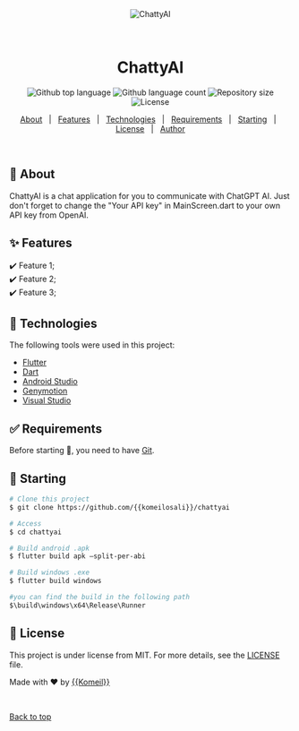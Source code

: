 <div align="center" id="top"> 
  <img src="./.github/app.gif" alt="ChattyAI" />

  &#xa0;

  <!-- <a href="https://chattyai.netlify.app">Demo</a> -->
</div>

<h1 align="center">ChattyAI</h1>

<p align="center">
  <img alt="Github top language" src="https://img.shields.io/github/languages/top/{{komeilosali}}/chattyai?color=56BEB8">

  <img alt="Github language count" src="https://img.shields.io/github/languages/count/{{komeilosali}}/chattyai?color=56BEB8">

  <img alt="Repository size" src="https://img.shields.io/github/repo-size/{{komeilosali}}/chattyai?color=56BEB8">

  <img alt="License" src="https://img.shields.io/github/license/{{komeilosali}}/chattyai?color=56BEB8">

  <!-- <img alt="Github issues" src="https://img.shields.io/github/issues/{{komeilosali}}/chattyai?color=56BEB8" /> -->

  <!-- <img alt="Github forks" src="https://img.shields.io/github/forks/{{komeilosali}}/chattyai?color=56BEB8" /> -->

  <!-- <img alt="Github stars" src="https://img.shields.io/github/stars/{{komeilosali}}/chattyai?color=56BEB8" /> -->
</p>

<!-- Status -->

<!-- <h4 align="center"> 
	🚧  ChattyAI 🚀 Under construction...  🚧
</h4> 

<hr> -->

<p align="center">
  <a href="#dart-about">About</a> &#xa0; | &#xa0; 
  <a href="#sparkles-features">Features</a> &#xa0; | &#xa0;
  <a href="#rocket-technologies">Technologies</a> &#xa0; | &#xa0;
  <a href="#white_check_mark-requirements">Requirements</a> &#xa0; | &#xa0;
  <a href="#checkered_flag-starting">Starting</a> &#xa0; | &#xa0;
  <a href="#memo-license">License</a> &#xa0; | &#xa0;
  <a href="https://github.com/{{komeilosali}}" target="_blank">Author</a>
</p>

<br>

## :dart: About ##

ChattyAI is a chat application for you to communicate with ChatGPT AI. Just don't forget to change the "Your API key" in MainScreen.dart to your own API key from OpenAI.

## :sparkles: Features ##

:heavy_check_mark: Feature 1;\
:heavy_check_mark: Feature 2;\
:heavy_check_mark: Feature 3;

## :rocket: Technologies ##

The following tools were used in this project:

- [Flutter](https://flutter.dev/)
- [Dart](https://dart.dev/)
- [Android Studio](https://developer.android.com/studio)
- [Genymotion](https://www.genymotion.com/)
- [Visual Studio](https://visualstudio.microsoft.com/)

## :white_check_mark: Requirements ##

Before starting :checkered_flag:, you need to have [Git](https://git-scm.com).

## :checkered_flag: Starting ##

```bash
# Clone this project
$ git clone https://github.com/{{komeilosali}}/chattyai

# Access
$ cd chattyai

# Build android .apk
$ flutter build apk –split-per-abi

# Build windows .exe
$ flutter build windows

#you can find the build in the following path 
$\build\windows\x64\Release\Runner
```

## :memo: License ##

This project is under license from MIT. For more details, see the [LICENSE](LICENSE.md) file.


Made with :heart: by <a href="https://github.com/{{komeilosali}}" target="_blank">{{Komeil}}</a>

&#xa0;

<a href="#top">Back to top</a>
